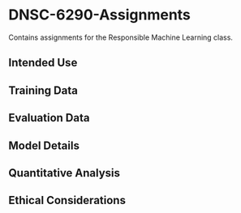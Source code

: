 # DNSC-6290-Assignments
Contains assignments for the Responsible Machine Learning class. 


## Intended Use

## Training Data

## Evaluation Data 

## Model Details

## Quantitative Analysis

## Ethical Considerations
